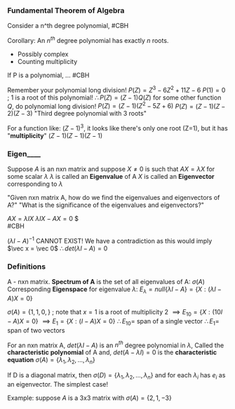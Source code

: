 ### Fundamental Theorem of Algebra
Consider a n^th degree polynomial, #CBH 

Corollary:
An $n^{th}$ degree polynomial has exactly $n$ roots.
- Possibly complex
- Counting multiplicity

If P is a polynomial, ... #CBH 

Remember your polynomial long division!
$P(Z) = Z^3 - 6Z^2 + 11Z - 6$
$P(1) = 0$ ; 1 is a root of this polynomial!
$\therefore P(Z) = (Z-1)Q(Z)$ for some other function $Q$, do polynomial long division!
$P(Z) = (Z-1)(Z^2-5Z+6)$
$P(Z) = (Z-1)(Z-2)(Z-3)$
"Third degree polynomial with 3 roots"

For a function like:
$(Z-1)^3$, it looks like there's only one root (Z=1), but it has "**multiplicity**"
$(Z-1)(Z-1)(Z-1)$


### Eigen____
Suppose $A$ is an nxn matrix and suppose $X\neq 0$ is such that $AX=\lambda X$ for some scalar $\lambda$
$\lambda$ is called an **Eigenvalue** of A
$X$ is called an **Eigenvector** corresponding to $\lambda$

"Given nxn matrix A, how do we find the eigenvalues and eigenvectors of A?"
"What is the significance of the eigenvalues and eigenvectors?"

$AX=\lambda I X$
$\lambda I X - AX = 0$
$\
#CBH 


$(\lambda I - A)^{-1}$ CANNOT EXIST! We have a contradiction as this would imply $\vec x = \vec 0$
$\therefore det(\lambda I - A) = 0$

### Definitions
A - nxn matrix.
**Spectrum of A** is the set of all eigenvalues of A: 
	$\sigma (A)$
Corresponding **Eigenspace** for eigenvalue $\lambda$: 
	$E_{\lambda} = null\{\lambda I - A\} = \{X:(\lambda I - A)X=0\}$

$\sigma(A)=\{1,1,0,\}$ ; note that $x=1$ is a root of multiplicity 2
$\implies E_{10} = \{X:(10I-A)X=0\}$
$\implies E_{1} = \{X:(I-A)X=0\}$
$\therefore E_{10} =$ span of a single vector
$\therefore E_{1} =$ span of two vectors


For an nxn matrix A, $det(\lambda I - A)$ is an $n^{th}$ degree polynomial in $\lambda$,
Called the **characteristic polynomial** of A and,
$det(A-\lambda I) = 0$ is the **characteristic equation**
$\sigma(A) = \{\lambda_1, \lambda_2, ..., \lambda_n\}$

If D is a diagonal matrix, then $\sigma(D) = \{\lambda_1, \lambda_2, ..., \lambda_n\}$ and for each $\lambda_i$ has $e_i$ as an eigenvector. The simplest case!

Example:
suppose $A$ is a 3x3 matrix with $\sigma(A) = \{2,1,-3\}$
